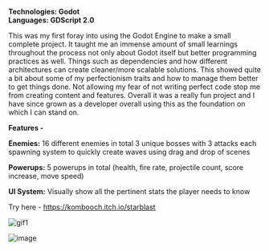 **Technologies: Godot \
Languages: GDScript 2.0**

This was my first foray into using the Godot Engine to make a small complete project. It taught me an immense amount of small learnings throughout the process not only about Godot itself but better programming practices as well. Things such as dependencies and how different architectures can create cleaner/more scalable solutions. This showed quite a bit about some of my perfectionism traits and how to manage them better to get things done. Not allowing my fear of not writing perfect code stop me from creating content and features. Overall it was a really fun project and I have since grown as a developer overall using this as the foundation on which I can stand on.

**Features -**

**Enemies:**
  16 different enemies in total
  3 unique bosses with 3 attacks each
  spawning system to quickly create waves using drag and drop of scenes

**Powerups:**
  5 powerups in total (health, fire rate, projectile count, score increase, move speed)

**UI System:**
    Visually show all the pertinent stats the player needs to know
    

Try here - https://kombooch.itch.io/starblast

![gif1](https://github.com/SamDevelopsCode/StarBlast/assets/122749374/07ddb66f-53e7-467c-82d9-e6fbc80b6eea)

![image](https://github.com/SamDevelopsCode/StarBlast/assets/122749374/98c7bdcb-2e1d-43cd-beb3-dbac0ffbd7b9)

